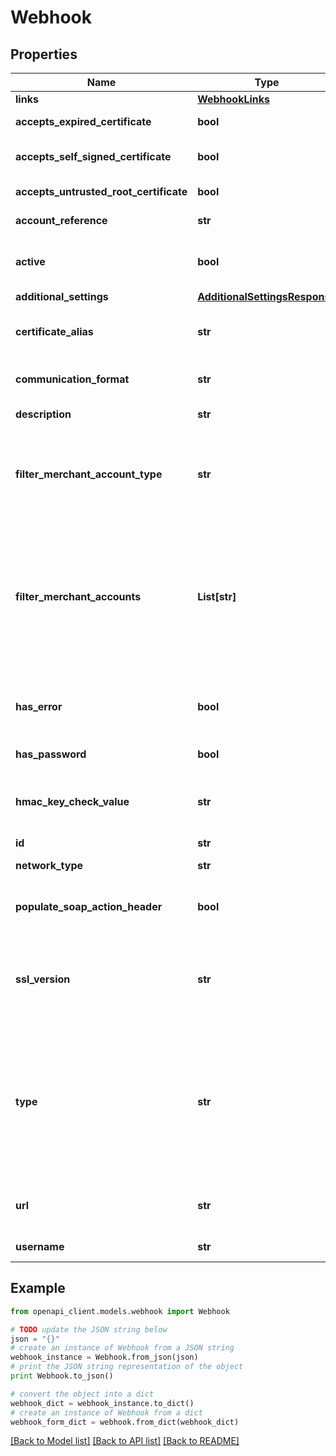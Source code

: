 # Webhook


## Properties
Name | Type | Description | Notes
------------ | ------------- | ------------- | -------------
**links** | [**WebhookLinks**](WebhookLinks.md) |  | [optional] 
**accepts_expired_certificate** | **bool** | Indicates if expired SSL certificates are accepted. Default value: **false**. | [optional] 
**accepts_self_signed_certificate** | **bool** | Indicates if self-signed SSL certificates are accepted. Default value: **false**. | [optional] 
**accepts_untrusted_root_certificate** | **bool** | Indicates if untrusted SSL certificates are accepted. Default value: **false**. | [optional] 
**account_reference** | **str** | Reference to the account the webook is set on. | [optional] 
**active** | **bool** | Indicates if the webhook configuration is active. The field must be **true** for you to receive webhooks about events related an account. | 
**additional_settings** | [**AdditionalSettingsResponse**](AdditionalSettingsResponse.md) |  | [optional] 
**certificate_alias** | **str** | The alias of our SSL certificate. When you receive a notification from us, the alias from the HMAC signature will match this alias. | [optional] 
**communication_format** | **str** | Format or protocol for receiving webhooks. Possible values: * **soap** * **http** * **json**  | 
**description** | **str** | Your description for this webhook configuration. | [optional] 
**filter_merchant_account_type** | **str** | Shows how merchant accounts are included in company-level webhooks. Possible values: * **includeAccounts** * **excludeAccounts** * **allAccounts**: Includes all merchant accounts, and does not require specifying &#x60;filterMerchantAccounts&#x60;. | [optional] 
**filter_merchant_accounts** | **List[str]** | A list of merchant account names that are included or excluded from receiving the webhook. Inclusion or exclusion is based on the value defined for &#x60;filterMerchantAccountType&#x60;.  Required if &#x60;filterMerchantAccountType&#x60; is either: * **includeAccounts** * **excludeAccounts**  Not needed for &#x60;filterMerchantAccountType&#x60;: **allAccounts**. | [optional] 
**has_error** | **bool** | Indicates if the webhook configuration has errors that need troubleshooting. If the value is **true**, troubleshoot the configuration using the [testing endpoint](https://docs.adyen.com/api-explorer/#/ManagementService/v1/post/companies/{companyId}/webhooks/{webhookid}/test). | [optional] 
**has_password** | **bool** | Indicates if the webhook is password protected. | [optional] 
**hmac_key_check_value** | **str** | The [checksum](https://en.wikipedia.org/wiki/Key_checksum_value) of the HMAC key generated for this webhook. You can use this value to uniquely identify the HMAC key configured for this webhook. | [optional] 
**id** | **str** | Unique identifier for this webhook. | [optional] 
**network_type** | **str** | Network type for Terminal API details webhooks. | [optional] 
**populate_soap_action_header** | **bool** | Indicates if the SOAP action header needs to be populated. Default value: **false**.  Only applies if &#x60;communicationFormat&#x60;: **soap**. | [optional] 
**ssl_version** | **str** | SSL version to access the public webhook URL specified in the &#x60;url&#x60; field. Possible values: * **TLSv1.3** * **TLSv1.2** * **HTTP** - Only allowed on Test environment.  If not specified, the webhook will use &#x60;sslVersion&#x60;: **TLSv1.2**. | [optional] 
**type** | **str** | The type of webhook. Possible values are:  - **standard** - **account-settings-notification** - **banktransfer-notification** - **boletobancario-notification** - **directdebit-notification** - **pending-notification** - **ideal-notification** - **ideal-pending-notification** - **report-notification** - **terminal-api-notification**  Find out more about [standard notification webhooks](https://docs.adyen.com/development-resources/webhooks/understand-notifications#event-codes) and [other types of notifications](https://docs.adyen.com/development-resources/webhooks/understand-notifications#other-notifications). | 
**url** | **str** | Public URL where webhooks will be sent, for example **https://www.domain.com/webhook-endpoint**. | 
**username** | **str** | Username to access the webhook URL. | [optional] 

## Example

```python
from openapi_client.models.webhook import Webhook

# TODO update the JSON string below
json = "{}"
# create an instance of Webhook from a JSON string
webhook_instance = Webhook.from_json(json)
# print the JSON string representation of the object
print Webhook.to_json()

# convert the object into a dict
webhook_dict = webhook_instance.to_dict()
# create an instance of Webhook from a dict
webhook_form_dict = webhook.from_dict(webhook_dict)
```
[[Back to Model list]](../README.md#documentation-for-models) [[Back to API list]](../README.md#documentation-for-api-endpoints) [[Back to README]](../README.md)


